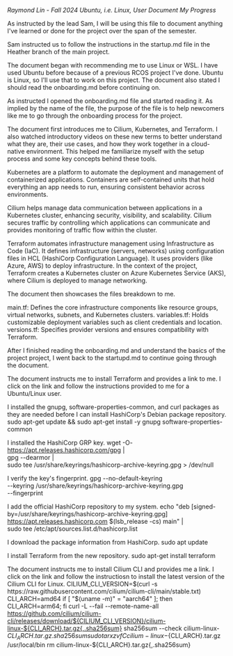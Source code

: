 *Raymond Lin - Fall 2024*
*Ubuntu, i.e. Linux, User*
*Document My Progress*

As instructed by the lead Sam, I will be using this file to document anything I've learned or done for the project over the span of the semester.

Sam instructed us to follow the instructions in the startup.md file in the Heather branch of the main project. 

The document began with recommending me to use Linux or WSL. I have used Ubuntu before because of a previous RCOS project I've done. Ubuntu is Linux, so I'll use that to work on this project. The document also stated I should read the onboarding.md before continuing on.

As instructed I opened the onboarding.md file and started reading it. As implied by the name of the file, the purpose of the file is to help newcomers like me to go through the onboarding process for the project.

The document first introduces me to Cilium, Kubernetes, and Terraform. I also watched introductory videos on these new terms to better understand what they are, their use cases, and how they work together in a cloud-native environment. This helped me familiarize myself with the setup process and some key concepts behind these tools. 

Kubernetes are a platform to automate the deployment and management of containerized applications. Containers are self-contained units that hold everything an app needs to run, ensuring consistent behavior across environments. 

Cilium helps manage data communication between applications in a Kubernetes cluster, enhancing security, visibility, and scalability. Cilium secures traffic by controlling which applications can communicate and provides monitoring of traffic flow within the cluster.

Terraform automates infrastructure management using Infrastructure as Code (IaC). It defines infrastructure (servers, networks) using configuration files in HCL (HashiCorp Configuration Language). It uses providers (like Azure, AWS) to deploy infrastructure. In the context of the project, Terraform creates a Kubernetes cluster on Azure Kubernetes Service (AKS), where Cilium is deployed to manage networking.

The document then showcases the files breakdown to me.

main.tf: Defines the core infrastructure components like resource groups, virtual networks, subnets, and Kubernetes clusters.
variables.tf: Holds customizable deployment variables such as client credentials and location.
versions.tf: Specifies provider versions and ensures compatibility with Terraform.

After I finished reading the onboarding.md and understand the basics of the project project, I went back to the startupd.md to continue going through the document. 

The document instructs me to install Terraform and provides a link to me. I click on the link and follow the instructions provided to me for a Ubuntu/Linux user.

I installed the gnupg, software-properties-common, and curl packages as they are needed before I can install HashiCorp's Debian package repository. 
sudo apt-get update && sudo apt-get install -y gnupg software-properties-common

I installed the HashiCorp GRP key.
wget -O- https://apt.releases.hashicorp.com/gpg | \
gpg --dearmor | \
sudo tee /usr/share/keyrings/hashicorp-archive-keyring.gpg > /dev/null

I verify the key's fingerprint.
gpg --no-default-keyring \
--keyring /usr/share/keyrings/hashicorp-archive-keyring.gpg \
--fingerprint

I add the official HashiCorp repository to my system.
echo "deb [signed-by=/usr/share/keyrings/hashicorp-archive-keyring.gpg] \
https://apt.releases.hashicorp.com $(lsb_release -cs) main" | \
sudo tee /etc/apt/sources.list.d/hashicorp.list

I download the package information from HashiCorp.
sudo apt update

I install Terraform from the new repository.
sudo apt-get install terraform

The document instructs me to install Cilium CLI and provides me a link. I click on the link and follow the instructiosn to install the latest version of the Cilium CLI for Linux.
CILIUM_CLI_VERSION=$(curl -s https://raw.githubusercontent.com/cilium/cilium-cli/main/stable.txt)
CLI_ARCH=amd64
if [ "$(uname -m)" = "aarch64" ]; then CLI_ARCH=arm64; fi
curl -L --fail --remote-name-all https://github.com/cilium/cilium-cli/releases/download/${CILIUM_CLI_VERSION}/cilium-linux-${CLI_ARCH}.tar.gz{,.sha256sum}
sha256sum --check cilium-linux-${CLI_ARCH}.tar.gz.sha256sum
sudo tar xzvfC cilium-linux-${CLI_ARCH}.tar.gz /usr/local/bin
rm cilium-linux-${CLI_ARCH}.tar.gz{,.sha256sum}